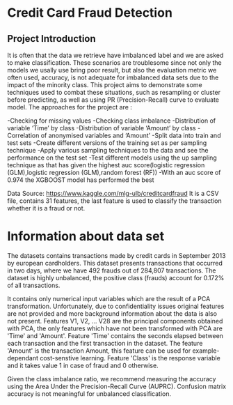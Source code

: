 # Credit Card Fraud Detection

## Project Introduction

It is often that the data we retrieve have imbalanced label and we are asked to make classification. These scenarios are troublesome since not only the models we usally use bring poor result, but also the evaluation metric we often used, accuracy, is not adequate for imbalanced data sets due to the impact of the minority class. This project aims to demonstrate some techniques used to combat these situations, such as resampling or cluster before predicting, as well as using PR (Precision-Recall) curve to evaluate model. The approaches for the project are :

-Checking for missing values
-Checking class imbalance
-Distribution of variable ‘Time’ by class
-Distribution of variable ‘Amount’ by class
-Correlation of anonymised variables and ‘Amount’
-Split data into train and test sets
-Create different versions of the training set as per sampling technique
-Apply various sampling techniques to the data and see the performance on the test set
-Test different models using the up sampling technique as that has given the highest auc score(logistic regression (GLM),logistic regression (GLM),random forest (RF))
-With an auc score of 0.974 the XGBOOST model has performed the best 

Data Source: https://www.kaggle.com/mlg-ulb/creditcardfraud
It is a CSV file, contains 31 features, the last feature is used to classify the transaction whether it is a fraud or not.

# Information about data set

The datasets contains transactions made by credit cards in September 2013 by european cardholders. This dataset presents transactions that occurred in two days, where we have 492 frauds out of 284,807 transactions. The dataset is highly unbalanced, the positive class (frauds) account for 0.172% of all transactions.

It contains only numerical input variables which are the result of a PCA transformation. Unfortunately, due to confidentiality issues original features are not provided and more background information about the data is also not present. Features V1, V2, ... V28 are the principal components obtained with PCA, the only features which have not been transformed with PCA are 'Time' and 'Amount'. Feature 'Time' contains the seconds elapsed between each transaction and the first transaction in the dataset. The feature 'Amount' is the transaction Amount, this feature can be used for example-dependant cost-senstive learning. Feature 'Class' is the response variable and it takes value 1 in case of fraud and 0 otherwise.

Given the class imbalance ratio, we recommend measuring the accuracy using the Area Under the Precision-Recall Curve (AUPRC). Confusion matrix accuracy is not meaningful for unbalanced classification.







